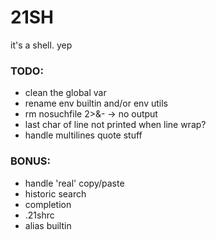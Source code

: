 # 21SH #

it's a shell. yep

### TODO: ###

* clean the global var
* rename env builtin and/or env utils
* rm nosuchfile 2>&- -> no output
* last char of line not printed when line wrap?
* handle multilines quote stuff

### BONUS: ###

* handle 'real' copy/paste
* historic search
* completion
* .21shrc
* alias builtin
